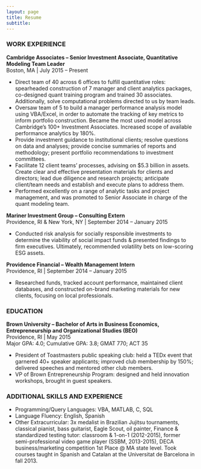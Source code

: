 ```yaml
---
layout: page
title: Resume
subtitle: 
---
```

### WORK EXPERIENCE

**Cambridge Associates – Senior Investment Associate, Quantitative Modeling Team Leader**  
Boston, MA | July 2015 – Present  
- Direct team of 40 across 6 offices to fulfill quantitative roles: spearheaded construction of 7 manager and client analytics packages, co-designed quant training program and trained 30 associates. Additionally, solve computational problems directed to us by team leads.  
- Oversaw team of 5 to build a manager performance analysis model using VBA/Excel, in order to automate the tracking of key metrics to inform portfolio construction. Became the most used model across Cambridge’s 100+ Investment Associates. Increased scope of available performance analytics by 180%.  
- Provide investment
guidance to institutional clients; resolve questions on data and analyses;
provide concise summaries of reports and methodology; present portfolio
recommendations to investment committees.  
- Facilitate 12
client teams’ processes, advising on $5.3 billion in assets. Create clear and
effective presentation materials for clients and directors; lead due diligence
and research projects; anticipate client/team needs and establish and execute
plans to address them.  
- Performed excellently on a range of analytic tasks and project management, and was promoted to Senior Associate in charge of the quant modeling team.

**Mariner Investment Group – Consulting Extern**  
Providence, RI & New York, NY | September 2014 – January 2015  
- Conducted risk analysis for socially responsible investments to determine the viability of social impact funds & presented findings to firm executives. Ultimately, recommended volatility bets on low-scoring ESG assets.

**Providence Financial – Wealth Management Intern**  
Providence, RI | September 2014 – January 2015  
- Researched funds, tracked account performance, maintained client databases, and constructed on-brand marketing materials for new clients, focusing on local professionals.

### EDUCATION

**Brown University – Bachelor of Arts in Business Economics, Entrepreneurship and Organizational Studies (BEO)**  
Providence, RI | May 2015  
Major GPA: 4.0; Cumulative GPA: 3.8; GMAT 770; ACT 35  
- President of Toastmasters public speaking club: held a TEDx event that garnered 40+ speaker applicants; improved club membership by 150%; delivered speeches and mentored other club members.  
- VP of Brown Entrepreneurship Program: designed and held innovation workshops, brought in guest speakers.

### ADDITIONAL SKILLS AND EXPERIENCE


- Programming/Query Languages: VBA, MATLAB, C, SQL  
- Language Fluency: English, Spanish  
- Other Extracurricular: 3x medalist in Brazilian Jujitsu
tournaments, classical pianist, bass guitarist, Eagle Scout, oil painter, Finance
& standardized testing tutor: classroom & 1-on-1 (2012-2015), former
semi-professional video game player (SSBM, 2013-2015), DECA business/marketing
competition 1st Place @ MA state level. Took courses taught in Spanish and
Catalan at the Universitat de Barcelona in fall 2013.
